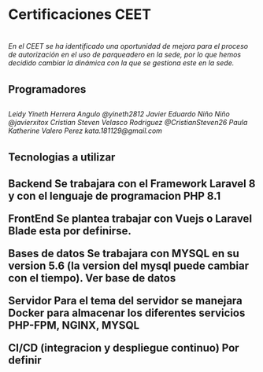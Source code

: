 <h1>Certificaciones CEET<h1>
  
<h6>En el CEET se ha identificado una oportunidad de mejora para el proceso de autorización en el uso de parqueadero en la sede, por lo que hemos decidido cambiar la dinámica con la que se gestiona este en la sede.<h6>

<h2>Programadores<h2>
  
<h6>Leidy Yineth Herrera Angulo @yineth2812
  Javier Eduardo Niño Niño @javierxitox
  Cristian Steven Velasco Rodriguez @CristianSteven26
  Paula Katherine Valero Perez kata.181129@gmail.com<h6>

  
 <h2>Tecnologias a utilizar<h2>
Backend
Se trabajara con el Framework Laravel 8 y con el lenguaje de programacion PHP 8.1

FrontEnd
Se plantea trabajar con Vuejs o Laravel Blade esta por definirse.

Bases de datos
Se trabajara con MYSQL en su version 5.6 (la version del mysql puede cambiar con el tiempo). Ver base de datos

Servidor
Para el tema del servidor se manejara Docker para almacenar los diferentes servicios PHP-FPM, NGINX, MYSQL

CI/CD (integracion y despliegue continuo)
Por definir
